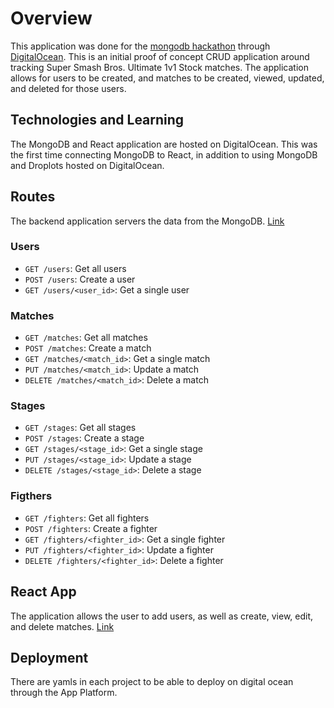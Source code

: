 # Overview
This application was done for the [mongodb hackathon](https://www.digitalocean.com/mongodb-hackathon/) through [DigitalOcean](https://www.digitalocean.com/). This is an initial proof of concept CRUD application around tracking Super Smash Bros. Ultimate 1v1 Stock matches. The application allows for users to be created, and matches to be created, viewed, updated, and deleted for those users.

## Technologies and Learning
The MongoDB and React application are hosted on DigitalOcean. This was the first time connecting MongoDB to React, in addition to using MongoDB and Droplots hosted on DigitalOcean.

## Routes
The backend application servers the data from the MongoDB.
[Link](https://supersmashapp-ebtdi.ondigitalocean.app/api/v1/)

### Users
- `GET /users`: Get all users
- `POST /users`: Create a user
- `GET /users/<user_id>`: Get a single user

### Matches
- `GET /matches`: Get all matches
- `POST /matches`: Create a match
- `GET /matches/<match_id>`: Get a single match
- `PUT /matches/<match_id>`: Update a match
- `DELETE /matches/<match_id>`: Delete a match

### Stages
- `GET /stages`: Get all stages
- `POST /stages`: Create a stage
- `GET /stages/<stage_id>`: Get a single stage
- `PUT /stages/<stage_id>`: Update a stage
- `DELETE /stages/<stage_id>`: Delete a stage

### Figthers
- `GET /fighters`: Get all fighters
- `POST /fighters`: Create a fighter
- `GET /fighters/<fighter_id>`: Get a single fighter
- `PUT /fighters/<fighter_id>`: Update a fighter
- `DELETE /fighters/<fighter_id>`: Delete a fighter

## React App
The application allows the user to add users, as well as create, view, edit, and delete matches.
[Link](https://supersmash-react-oqpl8.ondigitalocean.app/) 

## Deployment
There are yamls in each project to be able to deploy on digital ocean through the App Platform.